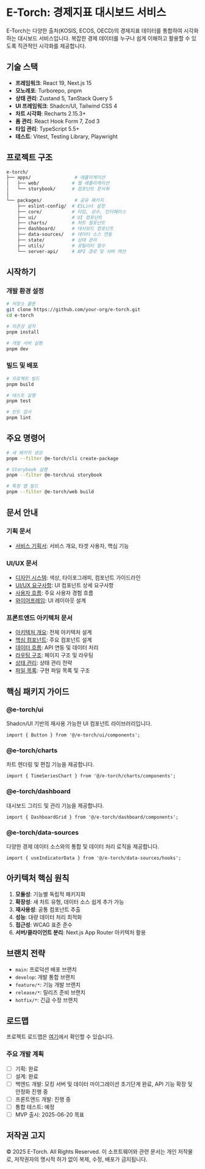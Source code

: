 # E-Torch: 경제지표 대시보드 서비스

E-Torch는 다양한 출처(KOSIS, ECOS, OECD)의 경제지표 데이터를 통합하여 시각화하는 대시보드 서비스입니다. 복잡한 경제 데이터를 누구나 쉽게 이해하고 활용할 수 있도록 직관적인 시각화를 제공합니다.

## 기술 스택

- **프레임워크**: React 19, Next.js 15
- **모노레포**: Turborepo, pnpm
- **상태 관리**: Zustand 5, TanStack Query 5
- **UI 프레임워크**: Shadcn/UI, Tailwind CSS 4
- **차트 시각화**: Recharts 2.15.3+
- **폼 관리**: React Hook Form 7, Zod 3
- **타입 관리**: TypeScript 5.5+
- **테스트**: Vitest, Testing Library, Playwright

## 프로젝트 구조

```bash
e-torch/
├── apps/                # 애플리케이션
│   ├── web/            # 웹 애플리케이션
│   └── storybook/      # 컴포넌트 문서화
│
└── packages/            # 공유 패키지
    ├── eslint-config/  # ESLint 설정
    ├── core/           # 타입, 상수, 인터페이스
    ├── ui/             # UI 컴포넌트
    ├── charts/         # 차트 컴포넌트
    ├── dashboard/      # 대시보드 컴포넌트
    ├── data-sources/   # 데이터 소스 연동
    ├── state/          # 상태 관리
    ├── utils/          # 유틸리티 함수
    └── server-api/     # API 경로 및 서버 액션
```

## 시작하기

### 개발 환경 설정

```bash
# 저장소 클론
git clone https://github.com/your-org/e-torch.git
cd e-torch

# 의존성 설치
pnpm install

# 개발 서버 실행
pnpm dev
```

### 빌드 및 배포

```bash
# 프로젝트 빌드
pnpm build

# 테스트 실행
pnpm test

# 린트 검사
pnpm lint
```

## 주요 명령어

```bash
# 새 패키지 생성
pnpm --filter @e-torch/cli create-package

# Storybook 실행
pnpm --filter @e-torch/ui storybook

# 특정 앱 빌드
pnpm --filter @e-torch/web build
```

## 문서 안내

### 기획 문서

- [서비스 기획서](./product-spec.md): 서비스 개요, 타겟 사용자, 핵심 기능

### UI/UX 문서

- [디자인 시스템](./ui-design/design-system.md): 색상, 타이포그래피, 컴포넌트 가이드라인
- [UI/UX 요구사항](./ui-design/ui-ux-requirements.md): UI 컴포넌트 상세 요구사항
- [사용자 흐름](./ui-design/user-flows.md): 주요 사용자 경험 흐름
- [와이어프레임](./ui-design/wireframes_overview.md): UI 레이아웃 설계

### 프론트엔드 아키텍처 문서

- [아키텍처 개요](./frontend/architecture.md): 전체 아키텍처 설계
- [핵심 컴포넌트](./frontend/components/core-components.md): 주요 컴포넌트 설계
- [데이터 흐름](./frontend/data-flow.md): API 연동 및 데이터 처리
- [라우팅 구조](./frontend/routing.md): 페이지 구조 및 라우팅
- [상태 관리](./frontend/state-management.md): 상태 관리 전략
- [파일 목록](./frontend/file-list.md): 구현 파일 목록 및 구조

## 핵심 패키지 가이드

### @e-torch/ui

Shadcn/UI 기반의 재사용 가능한 UI 컴포넌트 라이브러리입니다.

```tsx
import { Button } from '@/e-torch/ui/components';
```

### @e-torch/charts

차트 렌더링 및 편집 기능을 제공합니다.

```tsx
import { TimeSeriesChart } from '@/e-torch/charts/components';
```

### @e-torch/dashboard

대시보드 그리드 및 관리 기능을 제공합니다.

```tsx
import { DashboardGrid } from '@/e-torch/dashboard/components';
```

### @e-torch/data-sources

다양한 경제 데이터 소스와의 통합 및 데이터 처리 로직을 제공합니다.

```tsx
import { useIndicatorData } from '@/e-torch/data-sources/hooks';
```

## 아키텍처 핵심 원칙

1. **모듈성**: 기능별 독립적 패키지화
2. **확장성**: 새 차트 유형, 데이터 소스 쉽게 추가 가능
3. **재사용성**: 공통 컴포넌트 추출
4. **성능**: 대량 데이터 처리 최적화
5. **접근성**: WCAG 표준 준수
6. **서버/클라이언트 분리**: Next.js App Router 아키텍처 활용

## 브랜치 전략

- `main`: 프로덕션 배포 브랜치
- `develop`: 개발 통합 브랜치
- `feature/*`: 기능 개발 브랜치
- `release/*`: 릴리즈 준비 브랜치
- `hotfix/*`: 긴급 수정 브랜치

## 로드맵

프로젝트 로드맵은 [여기](./ROADMAP.md)에서 확인할 수 있습니다.

### 주요 개발 계획

- [ ] 기획: 완료
- [ ] 설계: 완료
- [ ] 백엔드 개발: 모킹 서버 및 데이터 마이그레이션 초기단계 완료, API 기능 확장 및 안정화 진행 중
- [ ] 프론트엔드 개발: 진행 중
- [ ] 통합 테스트: 예정
- [ ] MVP 출시: 2025-06-20 목표

## 저작권 고지

© 2025 E-Torch. All Rights Reserved.
이 소프트웨어와 관련 문서는 개인 저작물로, 저작권자의 명시적 허가 없이 복제, 수정, 배포가 금지됩니다.
